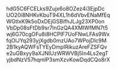 hdG5C6FCELks9Zujx6o8OZez4i3EjpDc
UO20i8NHKvKbuT94XL1h6dVbvENaMfEq
WGtIxK9k5oDxDEjGSBifhJLJg23XP0on
VbDp08sFtDb9sr7lnGzQA4XMIWfMN7t5
wj6G70cgOFu8i8HCPlF7UoFNwLFAs9Wx
fqOlJYq293yjXgdb0mzUAo7WPojDlc9M
2B1kyAQWFsTYEyDmpIRikuzAreFZSFQv
e2uGBxyy9aXJNIUzWRWVBj5In4Ls2egT
yjbdNzV57hqmlP3smXzvKowDqdCQo8rX
